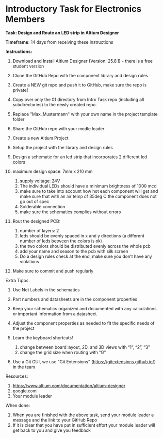 # Introductory Task for Electronics Members



**Task: Design and Route an LED strip in Altium Designer**



**Timeframe:** 14 days from receiving these instructions



**Instructions:**

1. Download and Install Altium Designer (Version: 25.8.1) - there is a free student version
2. Clone the GitHub Repo with the component library and design rules
3. Create a NEW git repo and push it to GitHub, make sure the repo is private!
4. Copy over only the 01 directory from Intro Task repo (including all subdirectories) to the newly created repo.
5. Replace "Max\_Mustermann" with your own name in the project template folder
6. Share the GitHub repo with your modle leader
7. Create a new Altium Project
8. Setup the project with the library and design rules
9. Design a schematic for an led strip that incorporates 2 different led colors
10. maximum design space: 7mm x 210 mm

    1. supply voltage: 24V
    2. The individual LEDs should have a minimum brightness of 1000 mcd
    3. make sure to take into account how hot each component will get and make sure that with an air temp of 35deg C the component does not go out of spec
    4. Solderable connection
    5. make sure the schematics complies without errors

11. Rout the designed PCB:

    1. number of layers: 2
    2. leds should be evenly spaced in x and y directions (a different number of leds between the colors is ok)
    3. the two colors should be distributed evenly across the whole pcb
    4. add your name and season to the pcb with silk screen
    5. Do a design rules check at the end, make sure you don't have any violations

12. Make sure to commit and push regularly



Extra Tipps:

1. Use Net Labels in the schematics
2. Part numbers and datasheets are in the component properties
3. Keep your schematics organized and documented with any calculations or important information from a datasheet
4. Adjust the component properties as needed to fit the specific needs of the project
5. Learn the keyboard shortcuts!

   1. change between board layout, 2D, and 3D views with “1”, “2”, “3”
   2. change the grid size when routing with “G”

6. Use a Git GUI, we use "Git Extensions" (https://gitextensions.github.io/) in the team



Resources:

1. https://www.altium.com/documentation/altium-designer
2. google.com
3. Your module leader



When done:

1. When you are finished with the above task, send your module leader a message and the link to your GitHub Repo
2. If it is clear that you have put in sufficient effort your module leader will get back to you and give you feedback
